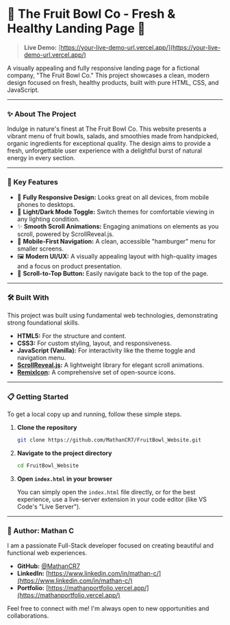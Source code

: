 # 🍓 The Fruit Bowl Co - Fresh & Healthy Landing Page 🥗


> **Live Demo:** [https://your-live-demo-url.vercel.app/](https://your-live-demo-url.vercel.app/)

A visually appealing and fully responsive landing page for a fictional company, "The Fruit Bowl Co." This project showcases a clean, modern design focused on fresh, healthy products, built with pure HTML, CSS, and JavaScript.

---

### ✨ About The Project

Indulge in nature's finest at The Fruit Bowl Co. This website presents a vibrant menu of fruit bowls, salads, and smoothies made from handpicked, organic ingredients for exceptional quality. The design aims to provide a fresh, unforgettable user experience with a delightful burst of natural energy in every section.

---

### 🚀 Key Features

*   📱 **Fully Responsive Design:** Looks great on all devices, from mobile phones to desktops.
*   🎨 **Light/Dark Mode Toggle:** Switch themes for comfortable viewing in any lighting condition.
*   ✨ **Smooth Scroll Animations:** Engaging animations on elements as you scroll, powered by ScrollReveal.js.
*   🍔 **Mobile-First Navigation:** A clean, accessible "hamburger" menu for smaller screens.
*   🖼️ **Modern UI/UX:** A visually appealing layout with high-quality images and a focus on product presentation.
*   🔼 **Scroll-to-Top Button:** Easily navigate back to the top of the page.

---

### 🛠️ Built With

This project was built using fundamental web technologies, demonstrating strong foundational skills.

*   **HTML5:** For the structure and content.
*   **CSS3:** For custom styling, layout, and responsiveness.
*   **JavaScript (Vanilla):** For interactivity like the theme toggle and navigation menu.
*   **[ScrollReveal.js](https://scrollrevealjs.org/):** A lightweight library for elegant scroll animations.
*   **[RemixIcon](https://remixicon.com/):** A comprehensive set of open-source icons.

---

### 📋 Getting Started

To get a local copy up and running, follow these simple steps.

1.  **Clone the repository**
    ```sh
    git clone https://github.com/MathanCR7/FruitBowl_Website.git
    ```
2.  **Navigate to the project directory**
    ```sh
    cd FruitBowl_Website
    ```
3.  **Open `index.html` in your browser**
    
    You can simply open the `index.html` file directly, or for the best experience, use a live-server extension in your code editor (like VS Code's "Live Server").

---

### 👤 Author: Mathan C

I am a passionate Full-Stack developer focused on creating beautiful and functional web experiences.

*   **GitHub:** [@MathanCR7](https://github.com/MathanCR7)
*   **LinkedIn:** [https://www.linkedin.com/in/mathan-c/](https://www.linkedin.com/in/mathan-c/)
*   **Portfolio:** [https://mathanportfolio.vercel.app/](https://mathanportfolio.vercel.app/)

Feel free to connect with me! I'm always open to new opportunities and collaborations.
